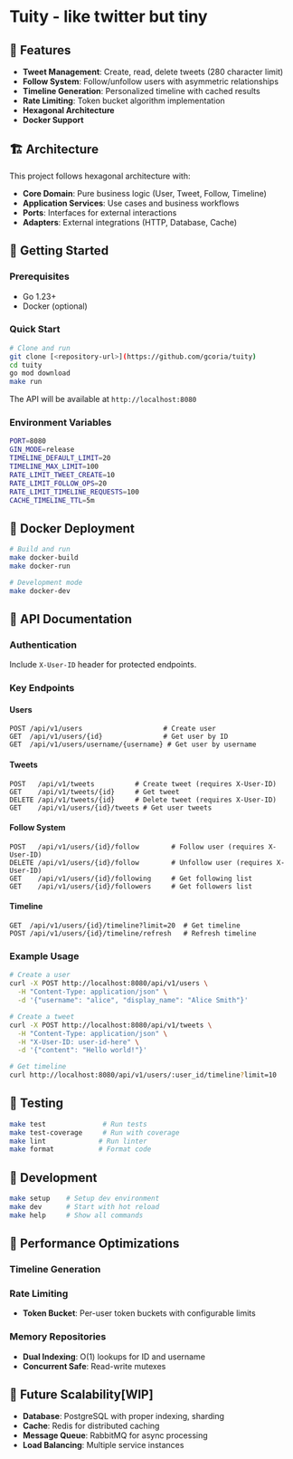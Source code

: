# Tuity - like twitter but tiny

## 🚀 Features

- **Tweet Management**: Create, read, delete tweets (280 character limit)
- **Follow System**: Follow/unfollow users with asymmetric relationships
- **Timeline Generation**: Personalized timeline with cached results
- **Rate Limiting**: Token bucket algorithm implementation
- **Hexagonal Architecture**
- **Docker Support**

## 🏗️ Architecture

This project follows hexagonal architecture with:

- **Core Domain**: Pure business logic (User, Tweet, Follow, Timeline)
- **Application Services**: Use cases and business workflows
- **Ports**: Interfaces for external interactions
- **Adapters**: External integrations (HTTP, Database, Cache)

## 🚦 Getting Started

### Prerequisites

- Go 1.23+
- Docker (optional)

### Quick Start

```bash
# Clone and run
git clone [<repository-url>](https://github.com/gcoria/tuity)
cd tuity
go mod download
make run
```

The API will be available at `http://localhost:8080`

### Environment Variables

```bash
PORT=8080
GIN_MODE=release
TIMELINE_DEFAULT_LIMIT=20
TIMELINE_MAX_LIMIT=100
RATE_LIMIT_TWEET_CREATE=10
RATE_LIMIT_FOLLOW_OPS=20
RATE_LIMIT_TIMELINE_REQUESTS=100
CACHE_TIMELINE_TTL=5m
```

## 🐳 Docker Deployment

```bash
# Build and run
make docker-build
make docker-run

# Development mode
make docker-dev
```

## 📡 API Documentation

### Authentication

Include `X-User-ID` header for protected endpoints.

### Key Endpoints

#### Users

```http
POST /api/v1/users                    # Create user
GET  /api/v1/users/{id}               # Get user by ID
GET  /api/v1/users/username/{username} # Get user by username
```

#### Tweets

```http
POST   /api/v1/tweets          # Create tweet (requires X-User-ID)
GET    /api/v1/tweets/{id}     # Get tweet
DELETE /api/v1/tweets/{id}     # Delete tweet (requires X-User-ID)
GET    /api/v1/users/{id}/tweets # Get user tweets
```

#### Follow System

```http
POST   /api/v1/users/{id}/follow        # Follow user (requires X-User-ID)
DELETE /api/v1/users/{id}/follow        # Unfollow user (requires X-User-ID)
GET    /api/v1/users/{id}/following     # Get following list
GET    /api/v1/users/{id}/followers     # Get followers list
```

#### Timeline

```http
GET  /api/v1/users/{id}/timeline?limit=20  # Get timeline
POST /api/v1/users/{id}/timeline/refresh   # Refresh timeline
```

### Example Usage

```bash
# Create a user
curl -X POST http://localhost:8080/api/v1/users \
  -H "Content-Type: application/json" \
  -d '{"username": "alice", "display_name": "Alice Smith"}'

# Create a tweet
curl -X POST http://localhost:8080/api/v1/tweets \
  -H "Content-Type: application/json" \
  -H "X-User-ID: user-id-here" \
  -d '{"content": "Hello world!"}'

# Get timeline
curl http://localhost:8080/api/v1/users/:user_id/timeline?limit=10
```

## 🧪 Testing

```bash
make test              # Run tests
make test-coverage     # Run with coverage
make lint             # Run linter
make format           # Format code
```

## 🔧 Development

```bash
make setup    # Setup dev environment
make dev      # Start with hot reload
make help     # Show all commands
```

## 🚀 Performance Optimizations

### Timeline Generation


### Rate Limiting
- **Token Bucket**: Per-user token buckets with configurable limits

### Memory Repositories
- **Dual Indexing**: O(1) lookups for ID and username
- **Concurrent Safe**: Read-write mutexes

## 🔮 Future Scalability[WIP]

- **Database**: PostgreSQL with proper indexing, sharding
- **Cache**: Redis for distributed caching
- **Message Queue**: RabbitMQ for async processing
- **Load Balancing**: Multiple service instances
